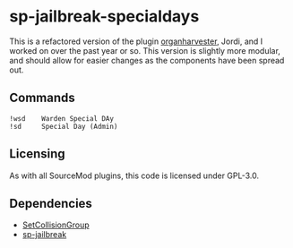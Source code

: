 # sp-jailbreak-specialdays
This is a refactored version of the plugin [organharvester](https://github.com/destoer), Jordi, and I worked on over the past year or so. This version is slightly more modular, and should allow for easier changes as the components have been spread out.

## Commands
```
!wsd    Warden Special DAy
!sd     Special Day (Admin)

```

## Licensing
As with all SourceMod plugins, this code is licensed under GPL-3.0.

## Dependencies
* [SetCollisionGroup](https://github.com/ashort96/SetCollisionGroup)
* [sp-jailbreak](https://github.com/ashort96/sp-jailbreak)